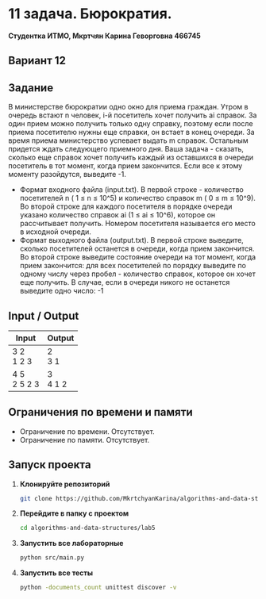 # 11 задача. Бюрократия.
**Студентка ИТМО,  Мкртчян Карина Геворговна  466745**  

## Вариант 12

## Задание 
В министерстве бюрократии одно окно для приема граждан. Утром в очередь
встают n человек, i-й посетитель хочет получить ai справок. За один прием можно
получить только одну справку, поэтому если после приема посетителю нужны
еще справки, он встает в конец очереди. За время приема министерство успевает
выдать m справок. Остальным придется ждать следующего приемного дня. Ваша
задача - сказать, сколько еще справок хочет получить каждый из оставшихся
в очереди посетитель в тот момент, когда прием закончится. Если все к этому
моменту разойдутся, выведите -1.
- Формат входного файла (input.txt). В первой строке - количество посетителей n ( 1 ≤ n ≤ 10^5) и количество справок m ( 0 ≤ m ≤ 10^9).
Во второй строке для каждого посетителя в порядке очереди указано количество справок ai (1 ≤ ai ≤ 10^6), которое он рассчитывает получить.
Номером посетителя называется его место в исходной очереди.
- Формат выходного файла (output.txt). В первой строке выведите, сколько
посетителей останется в очереди, когда прием закончится. Во второй строке выведите состояние очереди на тот момент, когда прием закончится: для
всех посетителей по порядку выведите по одному числу через пробел - количество справок, которое он хочет еще получить. В случае, если в очереди
никого не останется выведите одно число: -1


  
## Input / Output 

| Input             | Output        |
|-------------------|---------------|
| 3 2 <br/> 1 2 3   | 2 <br/> 3 1   |
| 4 5 <br/> 2 5 2 3 | 3 <br/> 4 1 2 |




## Ограничения по времени и памяти

- Ограничение по времени. Отсутствует.
- Ограничение по памяти. Отсутствует.


## Запуск проекта
1. **Клонируйте репозиторий**
   ```bash
   git clone https://github.com/MkrtchyanKarina/algorithms-and-data-structures.git
   ```
2. **Перейдите в папку с проектом**
   ```bash
   cd algorithms-and-data-structures/lab5
   ```
3. **Запустить все лабораторные**
    ```bash
   python src/main.py
   ```
4. **Запустить все тесты**
    ```bash
   python -documents_count unittest discover -v
   ```